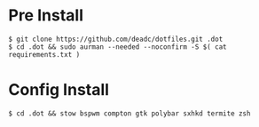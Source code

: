 # Pre Install


    $ git clone https://github.com/deadc/dotfiles.git .dot
    $ cd .dot && sudo aurman --needed --noconfirm -S $( cat requirements.txt )

# Config Install

    $ cd .dot && stow bspwm compton gtk polybar sxhkd termite zsh
